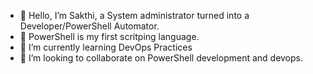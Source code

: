- 👋 Hello, I’m Sakthi, a System administrator turned into a Developer/PowerShell Automator.
- 👀 PowerShell is my first scritping language.
- 🌱 I’m currently learning DevOps Practices
- 💞️ I’m looking to collaborate on PowerShell development and devops.


<!---
Sakthi-PsDev/Sakthi-PsDev is a repository where you can find various automation scripts on PowerShell.
--->
